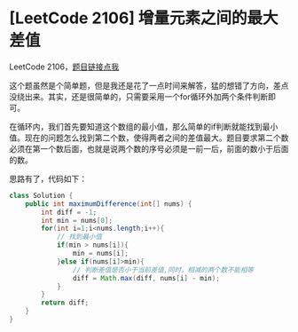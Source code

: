 # [LeetCode 2106] 增量元素之间的最大差值


LeetCode 2106，[题目链接点我](https://leetcode-cn.com/problems/maximum-difference-between-increasing-elements/)

这个题虽然是个简单题，但是我还是花了一点时间来解答，猛的想错了方向，差点没绕出来。其实，还是很简单的，只需要采用一个for循环外加两个条件判断即可。

在循环内，我们首先要知道这个数组的最小值，那么简单的if判断就能找到最小值。现在的问题怎么找到第二个数，使得两者之间的差值最大。题目要求第二个数必须在第一个数后面，也就是说两个数的序号必须是一前一后，前面的数小于后面的数。

思路有了，代码如下：
```java
class Solution {
    public int maximumDifference(int[] nums) {
        int diff = -1;
        int min = nums[0];
        for(int i=1;i<nums.length;i++){
            // 找到最小值
            if(min > nums[i]){
                min = nums[i];
            }else if(nums[i]>min){
                // 判断差值是否小于当前差值,同时，相减的两个数不能相等
                diff = Math.max(diff, nums[i] - min);
            }
        }
        return diff;
    }
}
```
